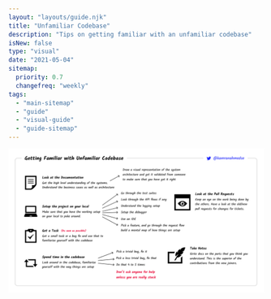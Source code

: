 ```yaml
---
layout: "layouts/guide.njk"
title: "Unfamiliar Codebase"
description: "Tips on getting familiar with an unfamiliar codebase"
isNew: false
type: "visual"
date: "2021-05-04"
sitemap:
  priority: 0.7
  changefreq: "weekly"
tags:
  - "main-sitemap"
  - "guide"
  - "visual-guide"
  - "guide-sitemap"
---
```


[![](/assets/guides/unfamiliar-codebase.png)](/assets/guides/unfamiliar-codebase.png)

